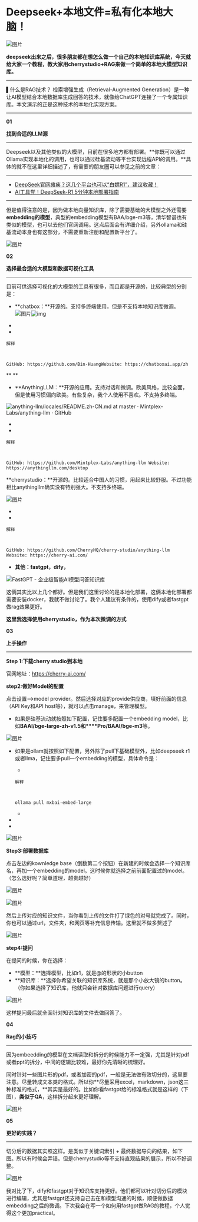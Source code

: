 # Deepseek+本地文件=私有化本地大脑！





![图片](./Deepseek+%E6%9C%AC%E5%9C%B0%E6%96%87%E4%BB%B6=%E7%A7%81%E6%9C%89%E5%8C%96%E6%9C%AC%E5%9C%B0%E5%A4%A7%E8%84%91%EF%BC%81.assets/640-20250503222524681)













**deepseek出来之后，很多朋友都在想怎么做一个自己的本地知识库系统，今天就给大家一个教程，教大家用cherrystudio+RAG来做一个简单的本地大模型知识库。**







------



▌什么是RAG技术？
检索增强生成（Retrieval-Augmented Generation）是一种让AI模型结合本地数据库生成回答的技术，就像给ChatGPT连接了一个专属知识库。本文演示的正是这种技术的本地化实现方案。



------



**01**

**找到合适的LLM源**

------



Deepseek以及其他类似的大模型，目前在很多地方都有部署。**你既可以通过Ollama实现本地化的调用，也可以通过硅基流动等平台实现远程API的调用。**具体的就不在这里详细描述了，有需要的朋友圈可以参见之前的文章：



------



- [DeepSeek官网瘫痪？这几个平台也可以“白嫖R1”，建议收藏！](https://mp.weixin.qq.com/s?__biz=MzA4MTA3MDQ2MA==&mid=2650743706&idx=1&sn=d2ecc60bdc1782a7f0a3bfaa3c2faab6&scene=21#wechat_redirect)
- [AI工具党！DeepSeek-R1 5分钟本地部署指南](https://mp.weixin.qq.com/s?__biz=MzA4MTA3MDQ2MA==&mid=2650743630&idx=1&sn=18b5d3df97decb63254111a40af2cf3f&scene=21#wechat_redirect)



------



但是值得注意的是，因为做本地向量知识库，除了需要基础的大模型之外还需要**embedding的模型**，典型的embedding模型有BAA/bge-m3等，清华智谱也有类似的模型，也可以去他们官网调用。这点后面会有详细介绍，另外ollama和硅基流动本身也有这部分，不需要重新注册和配置新平台了。

![图片](./Deepseek+%E6%9C%AC%E5%9C%B0%E6%96%87%E4%BB%B6=%E7%A7%81%E6%9C%89%E5%8C%96%E6%9C%AC%E5%9C%B0%E5%A4%A7%E8%84%91%EF%BC%81.assets/640-20250503222524651)







**02**

**选择最合适的大模型和数据可视化工具**

------



目前可供选择可视化的大模型的工具有很多，而且都是开源的，比较典型的分别是：



- **chatbox：**开源的。支持多终端使用，但是不支持本地知识库微调。![图片](./Deepseek+%E6%9C%AC%E5%9C%B0%E6%96%87%E4%BB%B6=%E7%A7%81%E6%9C%89%E5%8C%96%E6%9C%AC%E5%9C%B0%E5%A4%A7%E8%84%91%EF%BC%81.assets/640-20250503222524619)![img]()

	

- 
- 

```
解释



GitHub: https://github.com/Bin-HuangWebsite: https://chatboxai.app/zh
```

**
**



- **AnythingLLM：**开源的应用。支持对话和微调。欧美风格，比较全面，但是使用习惯偏向欧美。有些复杂，我个人使用不喜欢。不支持多终端。

![anything-llm/locales/README.zh-CN.md at master · Mintplex-Labs/anything-llm  · GitHub](https://mmbiz.qpic.cn/sz_mmbiz_png/zvStibNiazLDL0rEQ4BReG6IM9BylQJo06iakHjrrsEjFWJIaVdibDXElImiauFaaOZfYfZfwEEia9MyngVta707fzBA/640?wx_fmt=png&from=appmsg&tp=webp&wxfrom=5&wx_lazy=1)

- 
- 

```
解释



GitHub: https://github.com/Mintplex-Labs/anything-llm Website: https://anythingllm.com/desktop
```





**cherrystudio：**开源的。比较适合中国人的习惯，用起来比较舒服。不过功能相比anythingllm确实没有特别强大。不支持多终端。

![图片](./Deepseek+%E6%9C%AC%E5%9C%B0%E6%96%87%E4%BB%B6=%E7%A7%81%E6%9C%89%E5%8C%96%E6%9C%AC%E5%9C%B0%E5%A4%A7%E8%84%91%EF%BC%81.assets/640-20250503222524623)

- 
- 

```
解释



GitHub: https://github.com/CherryHQ/cherry-studio/anything-llm Website: https://cherry-ai.com/
```





- **其他：fastgpt，dify，**

![FastGPT - 企业级智能AI模型问答知识库](./Deepseek+%E6%9C%AC%E5%9C%B0%E6%96%87%E4%BB%B6=%E7%A7%81%E6%9C%89%E5%8C%96%E6%9C%AC%E5%9C%B0%E5%A4%A7%E8%84%91%EF%BC%81.assets/640-20250503222524616)



这俩其实比以上几个都好。但是我们这里讨论的是本地化部署，这俩本地化部署都需要安装docker，我就不做讨论了。我个人建议有条件的，使用dify或者fastgpt做rag效果更好。



**这里我选择使用cherrystudio，作为本次微调的方式**







**03**

**上手操作**

------



**Step 1:下载cherry studio到本地**

官网地址：https://cherry-ai.com/





**step2:做好Model的配置**

点击设置——>model provider。然后选择对应的provide供应商，填好前面的信息（API Key和API host等），就可以点击manage，来管理模型。

- 如果是硅基流动就按照如下配置，记住要多配置一个embedding model，比如**BAAI/bge-large-zh-v1.5和****Pro/BAAI/bge-m3**等。

![图片](./Deepseek+%E6%9C%AC%E5%9C%B0%E6%96%87%E4%BB%B6=%E7%A7%81%E6%9C%89%E5%8C%96%E6%9C%AC%E5%9C%B0%E5%A4%A7%E8%84%91%EF%BC%81.assets/640-20250503222524612)



- 如果是ollam就按照如下配置，另外除了pull下基础模型外，比如deepseek r1或者llma，记住要多pull一个embedding的模型，具体命令是：

	- 

	```
	解释
	
	
	
	ollama pull mxbai-embed-large
	```

	- 

- 

- 

![图片](./Deepseek+%E6%9C%AC%E5%9C%B0%E6%96%87%E4%BB%B6=%E7%A7%81%E6%9C%89%E5%8C%96%E6%9C%AC%E5%9C%B0%E5%A4%A7%E8%84%91%EF%BC%81.assets/640-20250503222524712)





**Step3:部署数据库**

点击左边的kownledge base（倒数第二个按钮）在新建的时候会选择一个知识库名，再加一个embedding的model。这时候你就选择之前前面配置过的model。（怎么选好呢？简单道理，越贵越好）

![图片](https://mmbiz.qpic.cn/sz_mmbiz_png/zvStibNiazLDL0rEQ4BReG6IM9BylQJo06YPSmY9CTwMibPriapM7bhJQnpyibTNMMZl45sia9QzXISZjcibUp1DbGicew/640?wx_fmt=png&from=appmsg&tp=webp&wxfrom=5&wx_lazy=1)



![图片](./Deepseek+%E6%9C%AC%E5%9C%B0%E6%96%87%E4%BB%B6=%E7%A7%81%E6%9C%89%E5%8C%96%E6%9C%AC%E5%9C%B0%E5%A4%A7%E8%84%91%EF%BC%81.assets/640-20250503222524812)



然后上传对应的知识文件，当你看到上传的文件打了绿色的对号就完成了。同时，你也可以通过url，文件夹，和网页等补充信息传输。这里就不做多赘述了

![图片](./Deepseek+%E6%9C%AC%E5%9C%B0%E6%96%87%E4%BB%B6=%E7%A7%81%E6%9C%89%E5%8C%96%E6%9C%AC%E5%9C%B0%E5%A4%A7%E8%84%91%EF%BC%81.assets/640-20250503222524721)





**step4:提问**

在提问的时候，你在选择：

- **模型：**选择模型，比如r1，就是@的形状的小button
- **知识库：**选择你希望关联的知识库系统，就是那个小放大镜的button。（你如果选择了知识库，他就只会针对数据库问题进行query）

![图片](https://mmbiz.qpic.cn/sz_mmbiz_png/zvStibNiazLDL0rEQ4BReG6IM9BylQJo069q8WghC8DibtODrmAFr16INufufkevBw8GL3f1Z6N5Llkic2tfsjLGUw/640?wx_fmt=png&from=appmsg&tp=webp&wxfrom=5&wx_lazy=1)



这样提问最后就全面针对知识库的文件去做回答了。







**04**

**Rag的小技巧**

------



因为embeedding的模型在文档读取和拆分的时候能力不一定强，尤其是针对pdf或者ppt的拆分，中间的逻辑比较难，最好你先清晰的梳理好。



同时针对一些图片形的pdf，或者加密的pdf，一般是无法做有效切分的，这里要注意。尽量转成文本类的格式。所以你**尽量采用excel，markdown，json这三种标准的格式，**其实是最好的。比如你看fastgpt给的标准格式就是这样的（下图），**类似于QA**，这样拆分起来更好理解。

![图片](https://mmbiz.qpic.cn/sz_mmbiz_png/zvStibNiazLDL0rEQ4BReG6IM9BylQJo06R9DIZg3icPyGeU3NHFRafQBGEHCv47cibgg6uXOtSnTj75oOhHjqw9pA/640?wx_fmt=png&from=appmsg&tp=webp&wxfrom=5&wx_lazy=1)







**05**

**更好的实践？**

------



切分后的数据其实照这样。是类似于关键词索引 + 最终数据导向的结果，如下图。所以有时候会弄错。但是cherrystudio等不支持直观结果的展示，所以不好调整。

![图片](./Deepseek+%E6%9C%AC%E5%9C%B0%E6%96%87%E4%BB%B6=%E7%A7%81%E6%9C%89%E5%8C%96%E6%9C%AC%E5%9C%B0%E5%A4%A7%E8%84%91%EF%BC%81.assets/640-20250503222524781)



我对比了下，dify和fastgpt对于知识库支持更好。他们都可以针对切分后的模块进行编辑，尤其是fastgpt还支持自己去在和模型沟通的时候，顺便做数据embedding之后的微调。下次我会在写一个如何用fastgpt做RAG的教程，个人觉得这个更加practical。 







